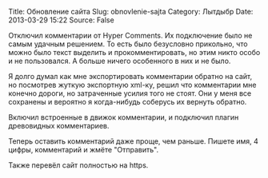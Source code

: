 Title: Обновление сайта
Slug: obnovlenie-sajta
Category: Лытдыбр
Date: 2013-03-29 15:22
Source: False

Отключил комментарии от Hyper Comments. Их подключение было не самым удачным решением. То есть было безусловно прикольно, что можно было текст выделить и прокомментировать, но этим никто особо и не пользовался. А больше ничего особенного в них и не было.

Я долго думал как мне экспортировать комментарии обратно на сайт, но посмотрев жуткую экспортную xml-ку, решил что комментарии мне конечно дороги, но затраченные усилия того не стоят. Они у меня все сохранены и вероятно я когда-нибудь соберусь их вернуть обратно.

Включил встроенные в движок комментарии, и подключил плагин древовидных комментариев.

Теперь оставить комментарий даже проще, чем раньше. Пишете имя, 4 цифры, комментарий и жмёте "Отправить".

Также перевёл сайт полностью на https.
